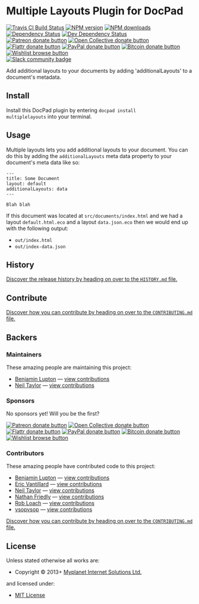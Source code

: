 <!-- TITLE/ -->

<h1>Multiple Layouts Plugin for DocPad</h1>

<!-- /TITLE -->


<!-- BADGES/ -->

<span class="badge-travisci"><a href="http://travis-ci.org/docpad/docpad-plugin-multiplelayouts" title="Check this project's build status on TravisCI"><img src="https://img.shields.io/travis/docpad/docpad-plugin-multiplelayouts/master.svg" alt="Travis CI Build Status" /></a></span>
<span class="badge-npmversion"><a href="https://npmjs.org/package/docpad-plugin-multiplelayouts" title="View this project on NPM"><img src="https://img.shields.io/npm/v/docpad-plugin-multiplelayouts.svg" alt="NPM version" /></a></span>
<span class="badge-npmdownloads"><a href="https://npmjs.org/package/docpad-plugin-multiplelayouts" title="View this project on NPM"><img src="https://img.shields.io/npm/dm/docpad-plugin-multiplelayouts.svg" alt="NPM downloads" /></a></span>
<span class="badge-daviddm"><a href="https://david-dm.org/docpad/docpad-plugin-multiplelayouts" title="View the status of this project's dependencies on DavidDM"><img src="https://img.shields.io/david/docpad/docpad-plugin-multiplelayouts.svg" alt="Dependency Status" /></a></span>
<span class="badge-daviddmdev"><a href="https://david-dm.org/docpad/docpad-plugin-multiplelayouts#info=devDependencies" title="View the status of this project's development dependencies on DavidDM"><img src="https://img.shields.io/david/dev/docpad/docpad-plugin-multiplelayouts.svg" alt="Dev Dependency Status" /></a></span>
<br class="badge-separator" />
<span class="badge-patreon"><a href="https://patreon.com/bevry" title="Donate to this project using Patreon"><img src="https://img.shields.io/badge/patreon-donate-yellow.svg" alt="Patreon donate button" /></a></span>
<span class="badge-opencollective"><a href="https://opencollective.com/bevry" title="Donate to this project using Open Collective"><img src="https://img.shields.io/badge/open%20collective-donate-yellow.svg" alt="Open Collective donate button" /></a></span>
<span class="badge-flattr"><a href="https://flattr.com/profile/balupton" title="Donate to this project using Flattr"><img src="https://img.shields.io/badge/flattr-donate-yellow.svg" alt="Flattr donate button" /></a></span>
<span class="badge-paypal"><a href="https://bevry.me/paypal" title="Donate to this project using Paypal"><img src="https://img.shields.io/badge/paypal-donate-yellow.svg" alt="PayPal donate button" /></a></span>
<span class="badge-bitcoin"><a href="https://bevry.me/bitcoin" title="Donate once-off to this project using Bitcoin"><img src="https://img.shields.io/badge/bitcoin-donate-yellow.svg" alt="Bitcoin donate button" /></a></span>
<span class="badge-wishlist"><a href="https://bevry.me/wishlist" title="Buy an item on our wishlist for us"><img src="https://img.shields.io/badge/wishlist-donate-yellow.svg" alt="Wishlist browse button" /></a></span>
<br class="badge-separator" />
<span class="badge-slackin"><a href="https://slack.bevry.me" title="Join this project's slack community"><img src="https://slack.bevry.me/badge.svg" alt="Slack community badge" /></a></span>

<!-- /BADGES -->


Add additional layouts to your documents by adding 'additionalLayouts' to a document's metadata.


<!-- INSTALL/ -->

<h2>Install</h2>

Install this DocPad plugin by entering <code>docpad install multiplelayouts</code> into your terminal.

<!-- /INSTALL -->


## Usage
Multiple layouts lets you add additional layouts to your document. You can do this by adding the `additionalLayouts` meta data property to your document's meta data like so:

```
---
title: Some Document
layout: default
additionalLayouts: data
---

Blah blah
```

If this document was located at `src/documents/index.html` and we had a layout `default.html.eco` and a layout `data.json.eco` then we would end up with the following output:

- `out/index.html`
- `out/index-data.json`


<!-- HISTORY/ -->

<h2>History</h2>

<a href="https://github.com/docpad/docpad-plugin-multiplelayouts/blob/master/HISTORY.md#files">Discover the release history by heading on over to the <code>HISTORY.md</code> file.</a>

<!-- /HISTORY -->


<!-- CONTRIBUTE/ -->

<h2>Contribute</h2>

<a href="https://github.com/docpad/docpad-plugin-multiplelayouts/blob/master/CONTRIBUTING.md#files">Discover how you can contribute by heading on over to the <code>CONTRIBUTING.md</code> file.</a>

<!-- /CONTRIBUTE -->


<!-- BACKERS/ -->

<h2>Backers</h2>

<h3>Maintainers</h3>

These amazing people are maintaining this project:

<ul><li><a href="http://balupton.com">Benjamin Lupton</a> — <a href="https://github.com/docpad/docpad-plugin-multiplelayouts/commits?author=balupton" title="View the GitHub contributions of Benjamin Lupton on repository docpad/docpad-plugin-multiplelayouts">view contributions</a></li>
<li><a href="www.myplanetdigital.com">Neil Taylor</a> — <a href="https://github.com/docpad/docpad-plugin-multiplelayouts/commits?author=neilbaylorrulez" title="View the GitHub contributions of Neil Taylor on repository docpad/docpad-plugin-multiplelayouts">view contributions</a></li></ul>

<h3>Sponsors</h3>

No sponsors yet! Will you be the first?

<span class="badge-patreon"><a href="https://patreon.com/bevry" title="Donate to this project using Patreon"><img src="https://img.shields.io/badge/patreon-donate-yellow.svg" alt="Patreon donate button" /></a></span>
<span class="badge-opencollective"><a href="https://opencollective.com/bevry" title="Donate to this project using Open Collective"><img src="https://img.shields.io/badge/open%20collective-donate-yellow.svg" alt="Open Collective donate button" /></a></span>
<span class="badge-flattr"><a href="https://flattr.com/profile/balupton" title="Donate to this project using Flattr"><img src="https://img.shields.io/badge/flattr-donate-yellow.svg" alt="Flattr donate button" /></a></span>
<span class="badge-paypal"><a href="https://bevry.me/paypal" title="Donate to this project using Paypal"><img src="https://img.shields.io/badge/paypal-donate-yellow.svg" alt="PayPal donate button" /></a></span>
<span class="badge-bitcoin"><a href="https://bevry.me/bitcoin" title="Donate once-off to this project using Bitcoin"><img src="https://img.shields.io/badge/bitcoin-donate-yellow.svg" alt="Bitcoin donate button" /></a></span>
<span class="badge-wishlist"><a href="https://bevry.me/wishlist" title="Buy an item on our wishlist for us"><img src="https://img.shields.io/badge/wishlist-donate-yellow.svg" alt="Wishlist browse button" /></a></span>

<h3>Contributors</h3>

These amazing people have contributed code to this project:

<ul><li><a href="http://balupton.com">Benjamin Lupton</a> — <a href="https://github.com/docpad/docpad-plugin-multiplelayouts/commits?author=balupton" title="View the GitHub contributions of Benjamin Lupton on repository docpad/docpad-plugin-multiplelayouts">view contributions</a></li>
<li><a href="https://github.com/evantill">Eric Vantillard</a> — <a href="https://github.com/docpad/docpad-plugin-multiplelayouts/commits?author=evantill" title="View the GitHub contributions of Eric Vantillard on repository docpad/docpad-plugin-multiplelayouts">view contributions</a></li>
<li><a href="www.myplanetdigital.com">Neil Taylor</a> — <a href="https://github.com/docpad/docpad-plugin-multiplelayouts/commits?author=neilbaylorrulez" title="View the GitHub contributions of Neil Taylor on repository docpad/docpad-plugin-multiplelayouts">view contributions</a></li>
<li><a href="http://nfriedly.com/">Nathan Friedly</a> — <a href="https://github.com/docpad/docpad-plugin-multiplelayouts/commits?author=nfriedly" title="View the GitHub contributions of Nathan Friedly on repository docpad/docpad-plugin-multiplelayouts">view contributions</a></li>
<li><a href="http://robloach.net">Rob Loach</a> — <a href="https://github.com/docpad/docpad-plugin-multiplelayouts/commits?author=RobLoach" title="View the GitHub contributions of Rob Loach on repository docpad/docpad-plugin-multiplelayouts">view contributions</a></li>
<li><a href="https://github.com/vsopvsop">vsopvsop</a> — <a href="https://github.com/docpad/docpad-plugin-multiplelayouts/commits?author=vsopvsop" title="View the GitHub contributions of vsopvsop on repository docpad/docpad-plugin-multiplelayouts">view contributions</a></li></ul>

<a href="https://github.com/docpad/docpad-plugin-multiplelayouts/blob/master/CONTRIBUTING.md#files">Discover how you can contribute by heading on over to the <code>CONTRIBUTING.md</code> file.</a>

<!-- /BACKERS -->


<!-- LICENSE/ -->

<h2>License</h2>

Unless stated otherwise all works are:

<ul><li>Copyright &copy; 2013+ <a href="http://www.myplanetdigital.com/">Myplanet Internet Solutions Ltd.</a></li></ul>

and licensed under:

<ul><li><a href="http://spdx.org/licenses/MIT.html">MIT License</a></li></ul>

<!-- /LICENSE -->
